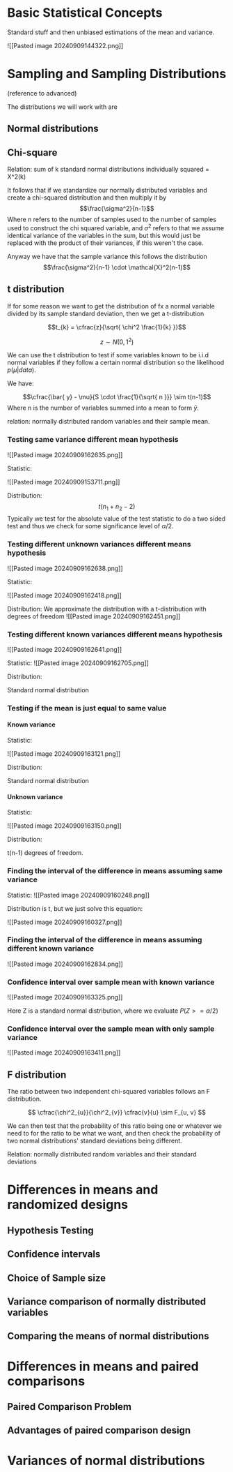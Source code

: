 
# Basic Statistical Concepts
Standard stuff and then unbiased estimations of the mean and variance.

![[Pasted image 20240909144322.png]]

# Sampling and Sampling Distributions
(reference to advanced)

The distributions we will work with are 

## Normal distributions

## Chi-square 

Relation: sum of k standard normal distributions  individually squared = X^2(k)

It follows that if we standardize our normally distributed variables and create a chi-squared distribution and then multiply it by $$\frac{\sigma^2}{n-1}$$
Where n refers to the number of samples used to the number of samples used to construct the chi squared variable, and $\sigma^2$ refers to that we assume identical variance of the variables in the sum, but this would just be replaced with the product of their variances, if this weren't the case.

Anyway we have that the sample variance this follows the distribution $$\frac{\sigma^2}{n-1} \cdot \mathcal{X}^2(n-1)$$ 

## t distribution

If for some reason we want to get the distribution of fx a normal variable divided by its sample standard deviation, then we get a t-distribution

$$t_{k} = \cfrac{z}{\sqrt{ \chi^2 \frac{1}{k} }}$$

$$z \sim N(0,1^2)$$

We can use the t distribution to test if some variables known to be i.i.d normal variables if they follow a certain normal distribution so the likelihood $p(\mu| data)$.

We have:

$$\cfrac{\bar{ y} - \mu}{S \cdot \frac{1}{\sqrt{ n }}} \sim t(n-1)$$
Where n is the number of variables summed into a mean to form $\bar y$.

relation: normally distributed random variables and their sample mean.

### Testing same variance different mean hypothesis 

![[Pasted image 20240909162635.png]]

Statistic:

![[Pasted image 20240909153711.png]]

Distribution:
$$ t(n_{1} + n_{2} - 2)$$
Typically we test for the absolute value of the test statistic to do a two sided test and thus we check for some significance level of $\alpha/2$.

### Testing different unknown variances different means hypothesis

![[Pasted image 20240909162638.png]]

Statistic:

![[Pasted image 20240909162418.png]]

Distribution:
We approximate the distribution with a t-distribution with degrees of freedom
![[Pasted image 20240909162451.png]]

### Testing different known variances different means hypothesis
![[Pasted image 20240909162641.png]]

Statistic:
![[Pasted image 20240909162705.png]]

Distribution:

Standard normal distribution

### Testing if the mean is just equal to same value

#### Known variance

Statistic:

![[Pasted image 20240909163121.png]]

Distribution:

Standard normal distribution
#### Unknown variance

Statistic:

![[Pasted image 20240909163150.png]]

Distribution:

t(n-1) degrees of freedom.

### Finding the interval of the difference in means assuming same variance

Statistic:
![[Pasted image 20240909160248.png]]

Distribution is t, but we just solve this equation:

![[Pasted image 20240909160327.png]]

### Finding the interval of the difference in means assuming different known variance

![[Pasted image 20240909162834.png]]

### Confidence interval over sample mean with known variance

![[Pasted image 20240909163325.png]]

Here Z is a standard normal distribution, where we evaluate $P(Z >= \alpha/2)$

### Confidence interval over the sample mean with only sample variance

![[Pasted image 20240909163411.png]]


## F distribution

The ratio between two independent chi-squared variables follows an F distribution.

$$ \cfrac{\chi^2_{u}}{\chi^2_{v}} \cfrac{v}{u} \sim F_{u, v} $$

We can then test that the probability of this ratio being one or whatever we need to for the ratio to be what we want, and then check the probability of two normal distributions' standard deviations being different.

Relation: normally distributed random variables and their standard deviations

# Differences in means and randomized designs

## Hypothesis Testing

## Confidence intervals

## Choice of Sample size

## Variance comparison of normally distributed variables

## Comparing the means of normal distributions

# Differences in means and paired comparisons 

## Paired Comparison Problem

## Advantages of paired comparison design

# Variances of normal distributions

